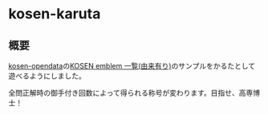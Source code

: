 # kosen-karuta

## 概要

[kosen-opendata](https://github.com/codeforkosen/kosen-opendata)の[KOSEN emblem 一覧(由来有り)](https://codeforkosen.github.io/kosen-opendata/sample/kosen_emblem.html)のサンプルをかるたとして遊べるようにしました。

全問正解時の御手付き回数によって得られる称号が変わります。目指せ、高専博士！
